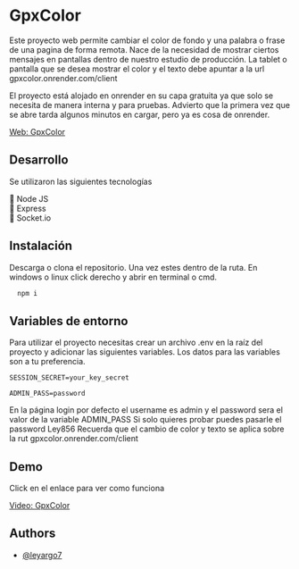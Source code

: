 
# GpxColor

Este proyecto web permite cambiar el color de fondo y una palabra o frase de una pagina de forma remota. Nace de la necesidad de mostrar ciertos mensajes en pantallas dentro de nuestro estudio de producción.
La tablet o pantalla que se desea mostrar el color y el texto debe apuntar a la url 
gpxcolor.onrender.com/client

El proyecto está alojado en onrender en su capa gratuita ya que solo se necesita de manera interna y para pruebas. Advierto que la primera vez que se abre tarda algunos minutos en cargar, pero ya es cosa de onrender.

[Web: GpxColor](https://gpxcolor.onrender.com)



## Desarrollo

Se utilizaron las siguientes tecnologías

📌 Node JS  
📌 Express  
📌 Socket.io



## Instalación

Descarga o clona el repositorio. Una vez estes dentro de la ruta. En windows o linux click derecho y abrir en terminal o cmd.

```bash
  npm i
```
    
## Variables de entorno

Para utilizar el proyecto necesitas crear un archivo .env en la raíz del proyecto y adicionar las siguientes variables. Los datos para las variables son a tu preferencia.

`SESSION_SECRET=your_key_secret`

`ADMIN_PASS=password`

En la página login por defecto el username es admin y el password sera el valor de la variable ADMIN_PASS
Si solo quieres probar puedes pasarle el password Ley856
Recuerda que el cambio de color y texto se aplica sobre la rut gpxcolor.onrender.com/client



## Demo

Click en el enlace para ver como funciona

[Video: GpxColor](https://www.youtube.com/watch?v=TedINPp067w)


## Authors

- [@leyargo7](https://github.com/leyargo7)

